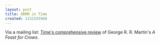 ```yaml
---
layout: post
title: GRRM in Time
created: 1132191968
---
```

Via a mailing list:  [Time's comprehensive review](http://www.time.com/time/magazine/article/0,9171,1129596,00.html) of George R. R. Martin's _A Feast for Crows_.

